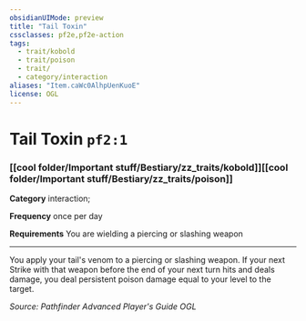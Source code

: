 ```yaml
---
obsidianUIMode: preview
title: "Tail Toxin"
cssclasses: pf2e,pf2e-action
tags:
  - trait/kobold
  - trait/poison
  - trait/
  - category/interaction
aliases: "Item.caWc0AlhpUenKuoE"
license: OGL
---
```

# Tail Toxin `pf2:1`

### [[cool folder/Important stuff/Bestiary/zz_traits/kobold]][[cool folder/Important stuff/Bestiary/zz_traits/poison]]

**Category** interaction; 




**Frequency** once per day

**Requirements** You are wielding a piercing or slashing weapon

* * *

You apply your tail's venom to a piercing or slashing weapon. If your next Strike with that weapon before the end of your next turn hits and deals damage, you deal persistent poison damage equal to your level to the target.

*Source: Pathfinder Advanced Player's Guide*
*OGL*